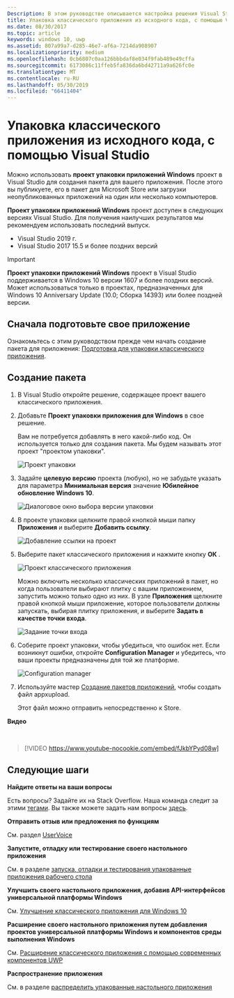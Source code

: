```yaml
---
Description: В этом руководстве описывается настройка решения Visual Studio для редактирования, отладки и упаковки классического приложения.
title: Упаковка классического приложения из исходного кода, с помощью Visual Studio
ms.date: 08/30/2017
ms.topic: article
keywords: windows 10, uwp
ms.assetid: 807a99a7-d285-46e7-af6a-7214da908907
ms.localizationpriority: medium
ms.openlocfilehash: 0cb6807c0aa126bbbdaf8e034f9fab489e49cffa
ms.sourcegitcommit: 6173086c11ffeb5fa836da6bd42711a9a626fc0e
ms.translationtype: MT
ms.contentlocale: ru-RU
ms.lasthandoff: 05/30/2019
ms.locfileid: "66411404"
---
```

# <a name="package-a-desktop-app-from-source-code-using-visual-studio"></a>Упаковка классического приложения из исходного кода, с помощью Visual Studio

Можно использовать **проект упаковки приложений Windows** проект в Visual Studio для создания пакета для вашего приложения. После этого вы публикуете, его в пакет для Microsoft Store или загрузки неопубликованных приложений на один или несколько компьютеров.

**Проект упаковки приложений Windows** проект доступен в следующих версиях Visual Studio. Для получения наилучших результатов мы рекомендуем использовать последний выпуск.

* Visual Studio 2019 г.
* Visual Studio 2017 15.5 и более поздних версий

> [!IMPORTANT]
> **Проект упаковки приложений Windows** проект в Visual Studio поддерживается в Windows 10 версии 1607 и более поздних версий. Может использоваться только в проектах, предназначенных для Windows 10 Anniversary Update (10.0; Сборка 14393) или более поздней версии.

## <a name="first-prepare-your-application"></a>Сначала подготовьте свое приложение

Ознакомьтесь с этим руководством прежде чем начать создание пакета для приложения: [Подготовка для упаковки классического приложения](desktop-to-uwp-prepare.md).

<a id="new-packaging-project"/>

## <a name="create-a-package"></a>Создание пакета

1. В Visual Studio откройте решение, содержащее проект вашего классического приложения.

2. Добавьте **Проект упаковки приложения для Windows** в свое решение.

   Вам не потребуется добавлять в него какой-либо код. Он используется только для создания пакета. Мы будем называть этот проект "проектом упаковки".

   ![Проект упаковки](images/packaging-project.png)

3. Задайте **целевую версию** проекта (любую), но не забудьте указать для параметра **Минимальная версия** значение **Юбилейное обновление Windows 10**.

   ![Диалоговое окно выбора версии упаковки](images/packaging-version.png)

4. В проекте упаковки щелкните правой кнопкой мыши папку **Приложения** и выберите **Добавить ссылку**.

   ![Добавление ссылки на проект](images/add-project-reference.png)

5. Выберите пакет классического приложения и нажмите кнопку **ОК** .

   ![Проект классического приложения](images/reference-project.png)

   Можно включить несколько классических приложений в пакет, но когда пользователи выбирают плитку с вашим приложением, запустить можно только одно из них. В узле **Приложения** щелкните правой кнопкой мыши приложение, которое пользователи должны запускать, выбирая плитку приложения, и выберите **Задать в качестве точки входа**.

   ![Задание точки входа](images/entry-point-set.png)

6. Соберите проект упаковки, чтобы убедиться, что ошибок нет.  Если возникнут ошибки, откройте **Configuration Manager** и убедитесь, что ваши проекты предназначены для той же платформе.

   ![Configuration manager](images/config-manager.png)

7. Используйте мастер [Создание пакетов приложений](https://docs.microsoft.com/windows/uwp/packaging/packaging-uwp-apps), чтобы создать файл appxupload.

   Этот файл можно отправить непосредственно к Store.

**Видео**

&nbsp;
> [!VIDEO https://www.youtube-nocookie.com/embed/fJkbYPyd08w]

## <a name="next-steps"></a>Следующие шаги

**Найдите ответы на ваши вопросы**

Есть вопросы? Задайте их на Stack Overflow. Наша команда следит за этими [тегами](https://stackoverflow.com/questions/tagged/project-centennial+or+desktop-bridge). Вы также можете задать нам вопросы [здесь](https://social.msdn.microsoft.com/Forums/en-US/home?filter=alltypes&sort=relevancedesc&searchTerm=%5BDesktop%20Converter%5D).

**Отправить отзыв или предложения по функциям**

См. раздел [UserVoice](https://wpdev.uservoice.com/forums/110705-universal-windows-platform/category/161895-desktop-bridge-centennial)

**Запустите, отладку или тестирование своего настольного приложения**

См. в разделе [запуска, отладки и тестирования упакованные приложения рабочего стола](desktop-to-uwp-debug.md)

**Улучшить своего настольного приложения, добавив API-интерфейсов универсальной платформы Windows**

См. [Улучшение классического приложения для Windows 10](https://docs.microsoft.com/windows/apps/desktop/modernize/desktop-to-uwp-enhance)

**Расширение своего настольного приложения путем добавления проектов универсальной платформы Windows и компонентов среды выполнения Windows**

См. [Расширение классического приложения с помощью современных компонентов UWP](https://docs.microsoft.com/windows/apps/desktop/modernize/desktop-to-uwp-extend)

**Распространение приложения**

См. в разделе [распределить упакованные настольного приложения](https://docs.microsoft.com/windows/apps/desktop/modernize/desktop-to-uwp-distribute)
